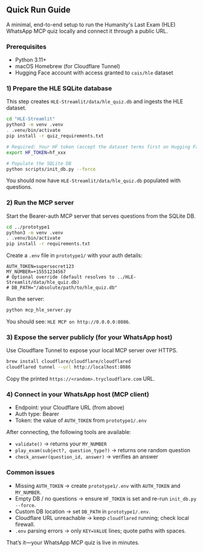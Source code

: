 ## Quick Run Guide

A minimal, end-to-end setup to run the Humanity's Last Exam (HLE) WhatsApp MCP quiz locally and connect it through a public URL.

### Prerequisites
- Python 3.11+
- macOS Homebrew (for Cloudflare Tunnel)
- Hugging Face account with access granted to `cais/hle` dataset

### 1) Prepare the HLE SQLite database
This step creates `HLE-Streamlit/data/hle_quiz.db` and ingests the HLE dataset.

```bash
cd "HLE-Streamlit"
python3 -m venv .venv
. .venv/bin/activate
pip install -r quiz_requirements.txt

# Required: Your HF token (accept the dataset terms first on Hugging Face)
export HF_TOKEN=hf_xxx

# Populate the SQLite DB
python scripts/init_db.py --force
```

You should now have `HLE-Streamlit/data/hle_quiz.db` populated with questions.

### 2) Run the MCP server
Start the Bearer-auth MCP server that serves questions from the SQLite DB.

```bash
cd ../prototype1
python3 -m venv .venv
. .venv/bin/activate
pip install -r requirements.txt
```

Create a `.env` file in `prototype1/` with your auth details:

```dotenv
AUTH_TOKEN=supersecret123
MY_NUMBER=+15551234567
# Optional override (default resolves to ../HLE-Streamlit/data/hle_quiz.db)
# DB_PATH="/absolute/path/to/hle_quiz.db"
```

Run the server:

```bash
python mcp_hle_server.py
```

You should see: `HLE MCP on http://0.0.0.0:8086`.

### 3) Expose the server publicly (for your WhatsApp host)
Use Cloudflare Tunnel to expose your local MCP server over HTTPS.

```bash
brew install cloudflare/cloudflare/cloudflared
cloudflared tunnel --url http://localhost:8086
```

Copy the printed `https://<random>.trycloudflare.com` URL.

### 4) Connect in your WhatsApp host (MCP client)
- Endpoint: your Cloudflare URL (from above)
- Auth type: Bearer
- Token: the value of `AUTH_TOKEN` from `prototype1/.env`

After connecting, the following tools are available:
- `validate()` → returns your `MY_NUMBER`
- `play_exam(subject?, question_type?)` → returns one random question
- `check_answer(question_id, answer)` → verifies an answer

### Common issues
- Missing `AUTH_TOKEN` → create `prototype1/.env` with `AUTH_TOKEN` and `MY_NUMBER`.
- Empty DB / no questions → ensure `HF_TOKEN` is set and re-run `init_db.py --force`.
- Custom DB location → set `DB_PATH` in `prototype1/.env`.
- Cloudflare URL unreachable → keep `cloudflared` running; check local firewall.
- `.env` parsing errors → only `KEY=VALUE` lines; quote paths with spaces.

That’s it—your WhatsApp MCP quiz is live in minutes.


